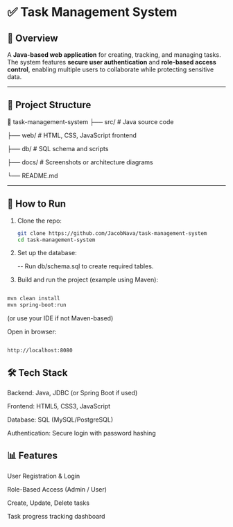 # ✅ Task Management System

## 📌 Overview
A **Java-based web application** for creating, tracking, and managing tasks.  
The system features **secure user authentication** and **role-based access control**, enabling multiple users to collaborate while protecting sensitive data.  

---

## 📂 Project Structure
📂 task-management-system
├── src/ # Java source code

├── web/ # HTML, CSS, JavaScript frontend

├── db/ # SQL schema and scripts

├── docs/ # Screenshots or architecture diagrams

└── README.md

---

## 🚀 How to Run
1. Clone the repo:
   ```bash
   git clone https://github.com/JacobNava/task-management-system
   cd task-management-system
   ```
2. Set up the database:

    -- Run db/schema.sql to create required tables.

3. Build and run the project (example using Maven):

```bash

mvn clean install
mvn spring-boot:run
```

(or use your IDE if not Maven-based)

Open in browser:

```arduino

http://localhost:8080
```
## 🛠️ Tech Stack
Backend: Java, JDBC (or Spring Boot if used)

Frontend: HTML5, CSS3, JavaScript

Database: SQL (MySQL/PostgreSQL)

Authentication: Secure login with password hashing

## 📊 Features
User Registration & Login

Role-Based Access (Admin / User)

Create, Update, Delete tasks

Task progress tracking dashboard

